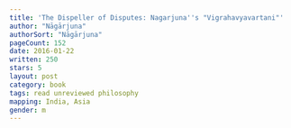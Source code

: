 ```yaml
---
title: 'The Dispeller of Disputes: Nagarjuna''s "Vigrahavyavartani"'
author: "Nāgārjuna"
authorSort: "Nāgārjuna"
pageCount: 152
date: 2016-01-22
written: 250
stars: 5
layout: post
category: book
tags: read unreviewed philosophy
mapping: India, Asia
gender: m
---
```

